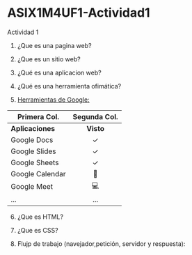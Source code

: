 # ASIX1M4UF1-Actividad1
Actividad 1
1. ¿Que es una pagina web?

2. ¿Que es un sitio web?

3. ¿Qué es una aplicacion web?

4. ¿Qué es una herramienta ofimática?

5. [Herramientas de Google:](https://google.com "enlace a google")

|Primera Col.|Segunda Col.|
|--------------|:-------:|
|**Aplicaciones**|**Visto**|
|Google Docs|✓|
|Google Slides|✓|
|Google Sheets|✓|
|Google Calendar|📅|
|Google Meet|💻|
|...|...|

6. ¿Que es HTML?

7. ¿Que es CSS?

8. Flujp de trabajo (navejador,petición, servidor y respuesta):